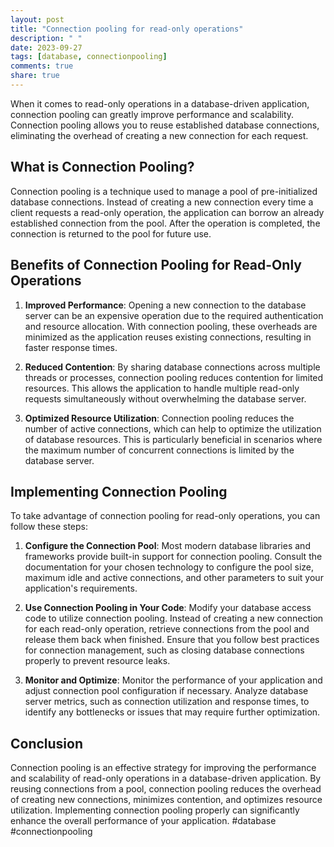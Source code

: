 ```yaml
---
layout: post
title: "Connection pooling for read-only operations"
description: " "
date: 2023-09-27
tags: [database, connectionpooling]
comments: true
share: true
---
```


When it comes to read-only operations in a database-driven application, connection pooling can greatly improve performance and scalability. Connection pooling allows you to reuse established database connections, eliminating the overhead of creating a new connection for each request.

## What is Connection Pooling?

Connection pooling is a technique used to manage a pool of pre-initialized database connections. Instead of creating a new connection every time a client requests a read-only operation, the application can borrow an already established connection from the pool. After the operation is completed, the connection is returned to the pool for future use.

## Benefits of Connection Pooling for Read-Only Operations

1. **Improved Performance**: Opening a new connection to the database server can be an expensive operation due to the required authentication and resource allocation. With connection pooling, these overheads are minimized as the application reuses existing connections, resulting in faster response times.

2. **Reduced Contention**: By sharing database connections across multiple threads or processes, connection pooling reduces contention for limited resources. This allows the application to handle multiple read-only requests simultaneously without overwhelming the database server.

3. **Optimized Resource Utilization**: Connection pooling reduces the number of active connections, which can help to optimize the utilization of database resources. This is particularly beneficial in scenarios where the maximum number of concurrent connections is limited by the database server.

## Implementing Connection Pooling

To take advantage of connection pooling for read-only operations, you can follow these steps:

1. **Configure the Connection Pool**: Most modern database libraries and frameworks provide built-in support for connection pooling. Consult the documentation for your chosen technology to configure the pool size, maximum idle and active connections, and other parameters to suit your application's requirements.

2. **Use Connection Pooling in Your Code**: Modify your database access code to utilize connection pooling. Instead of creating a new connection for each read-only operation, retrieve connections from the pool and release them back when finished. Ensure that you follow best practices for connection management, such as closing database connections properly to prevent resource leaks.

3. **Monitor and Optimize**: Monitor the performance of your application and adjust connection pool configuration if necessary. Analyze database server metrics, such as connection utilization and response times, to identify any bottlenecks or issues that may require further optimization.

## Conclusion

Connection pooling is an effective strategy for improving the performance and scalability of read-only operations in a database-driven application. By reusing connections from a pool, connection pooling reduces the overhead of creating new connections, minimizes contention, and optimizes resource utilization. Implementing connection pooling properly can significantly enhance the overall performance of your application. #database #connectionpooling